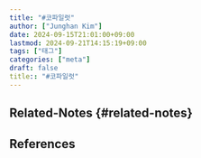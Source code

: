 ```yaml
---
title: "#코파일럿"
author: ["Junghan Kim"]
date: 2024-09-15T21:01:00+09:00
lastmod: 2024-09-21T14:15:19+09:00
tags: ["태그"]
categories: ["meta"]
draft: false
title:: "#코파일럿"
---
```


<!--more-->


## Related-Notes {#related-notes}

## References

<style>.csl-entry{text-indent: -1.5em; margin-left: 1.5em;}</style><div class="csl-bib-body">
</div>
